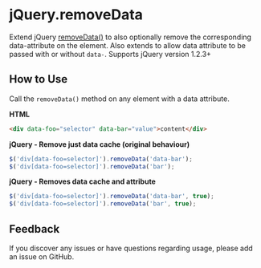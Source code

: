 # jQuery.removeData
Extend jQuery [removeData()](https://api.jquery.com/removeData/) to also optionally remove the corresponding data-attribute on the element. Also extends to allow data attribute to be passed with or without ```data-```. Supports jQuery version 1.2.3+

## How to Use
Call the ```removeData()``` method on any element with a data attribute.

**HTML**
```html
<div data-foo="selector" data-bar="value">content</div>
```

**jQuery - Remove just data cache (original behaviour)**
```javascript
$('div[data-foo=selector]').removeData('data-bar');
$('div[data-foo=selector]').removeData('bar');
```

**jQuery - Removes data cache and attribute**
```javascript
$('div[data-foo=selector]').removeData('data-bar', true);
$('div[data-foo=selector]').removeData('bar', true);
```

## Feedback
If you discover any issues or have questions regarding usage, please add an issue on GitHub.

